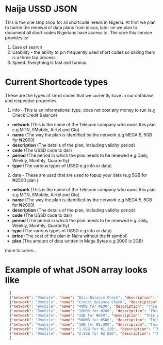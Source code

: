 # Naija USSD JSON

This is the one stop shop for all shortcode needs in Nigeria. At first we plan to tackle the renewal of data plans from telcos, later on we plan to document all short codes Nigerians have access to. The core this service provides is:

1. Ease of search
2. Usability - the ability to pin frequently used short codes so dailing them is a three tap process
3. Speed. Everything is fast and furious


# Current Shortcode types
These are the types of short codes that we currently have in our database and respective properties

1. info - This is an informational type, does not cost any money to run (e.g Check Credit Balance)
  - **network** (This is the name of the Telecom company who owns this plan e.g MTN, 9Mobile, Airtel and Glo)
  - **name** (The way the plan is identified by the network e.g MEGA 5, 5GB for ₦2000)
  - **description** (The details of the plan, including validity period)
  - **code** (The USSD code to dail)
  - **period** (The period in which the plan needs to be renewed e.g Daily, Weekly, Monthly, Quartertly)
  - **type** (The various types of USSD e.g info or data)


2. data - These are ussd that are used to topup your data (e.g 5GB for ₦2500 plan )
  - **network** (This is the name of the Telecom company who owns this plan e.g MTN, 9Mobile, Airtel and Glo)
  - **name** (The way the plan is identified by the network e.g MEGA 5, 5GB for ₦2000)
  - **description** (The details of the plan, including validity period)
  - **code** (The USSD code to dail)
  - **period** (The period in which the plan needs to be renewed e.g Daily, Weekly, Monthly, Quartertly)
  - **type** (The various types of USSD e.g info or data)
  - **price** (The cost of the plan in Naira without the ₦ symbol)
  - **plan** (The amount of data written in Mega Bytes e.g 2000 is 2GB)

more to come...

# Example of what JSON array looks like

```json
  [
  {"network": "9mobile", "name": "Data Balance Check", "description": "Check your data balance", "code":"*228#", "period":"", "type": "info"},
  {"network": "9mobile", "name": "Credit Balance Check", "description": "Check your credit balance", "code":"*232#", "period":"", "type": "info"},
  {"network": "9mobile", "name": "40MB for ₦100", "description": "This plan is valid for 24 hours", "code":"*229*3*1#", "period":"daily", "type": "data", "price":"100", "plan":"40"},
  {"network": "9mobile", "name": "150MB for ₦200", "description": "This plan is valid for 7 days", "code":"*229*2*10#", "period": "weekly", "type": "data", "price":"200", "plan":"150"},
  {"network": "9mobile", "name": "1GB for ₦500", "description": "This plan is valid for one weekend – between Friday 11:59 PM and Sunday 11:59 PM", "code":"*5995*2#", "period":"weekend", "type": "data", "price":"500", "plan":"1000"},
  {"network": "9mobile", "name": "500MB for ₦500", "description": "This plan is valid for 30 days", "code":"*229*2*12#", "period":"monthly", "type": "data", "price":"500", "plan":"500"},
  {"network": "9mobile", "name": "1GB for ₦1,000", "description": "This plan is valid for 30 days", "code":"*229*2*7#", "period":"monthly", "type": "data", "price":"1000", "plan":"1000"},
  {"network": "9mobile", "name": "1.5GB for ₦1,200", "description": "This plan is valid for 30 days", "code":"*229*2*25#", "period":"monthly", "type": "data", "price":"1200", "plan":"1500"},
  {"network": "9mobile", "name": "2.5GB for ₦2,000", "description": "This plan is valid for 30 days", "code":"*229*2*8#", "period":"monthly", "type": "data", "price":"2000", "plan":"2500"},
  ]
```